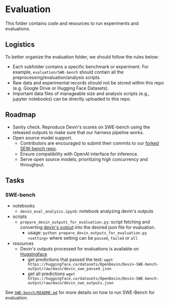 # Evaluation

This folder contains code and resources to run experiments and evaluations.

## Logistics
To better organize the evaluation folder, we should follow the rules below:
  - Each subfolder contains a specific benchmark or experiment. For example, `evaluation/SWE-bench` should contain
all the preprocessing/evaluation/analysis scripts.
  - Raw data and experimental records should not be stored within this repo (e.g. Google Drive or Hugging Face Datasets).
  - Important data files of manageable size and analysis scripts (e.g., jupyter notebooks) can be directly uploaded to this repo.

## Roadmap

- Sanity check. Reproduce Devin's scores on SWE-bench using the released outputs to make sure that our harness pipeline works.
- Open source model support.
  - Contributors are encouraged to submit their commits to our [forked SEW-bench repo](https://github.com/OpenDevin/SWE-bench).
  - Ensure compatibility with OpenAI interface for inference.
  - Serve open source models, prioritizing high concurrency and throughput.

## Tasks
### SWE-bench
- notebooks
  - `devin_eval_analysis.ipynb`: notebook analyzing devin's outputs
- scripts
  - `prepare_devin_outputs_for_evaluation.py`: script fetching and converting [devin's output](https://github.com/CognitionAI/devin-swebench-results/tree/main) into the desired json file for evaluation.
    - usage: `python prepare_devin_outputs_for_evaluation.py <setting>` where setting can be `passed`, `failed` or `all`
- resources
  - Devin's outputs processed for evaluations is available on [Huggingface](https://huggingface.co/datasets/OpenDevin/Devin-SWE-bench-output)
    - get predictions that passed the test: `wget https://huggingface.co/datasets/OpenDevin/Devin-SWE-bench-output/raw/main/devin_swe_passed.json`
    - get all predictions `wget https://huggingface.co/datasets/OpenDevin/Devin-SWE-bench-output/raw/main/devin_swe_outputs.json`

See [`SWE-bench/README.md`](./SWE-bench/README.md) for more details on how to run SWE-Bench for evaluation.
